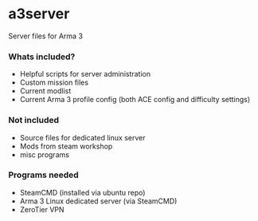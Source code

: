# a3server
Server files for Arma 3

### Whats included? 
- Helpful scripts for server administration
- Custom mission files
- Current modlist
- Current Arma 3 profile config (both ACE config and difficulty settings)

### Not included
- Source files for dedicated linux server
- Mods from steam workshop
- misc programs

### Programs needed 
- SteamCMD (installed via ubuntu repo)
- Arma 3 Linux dedicated server (via SteamCMD)
- ZeroTier VPN 
